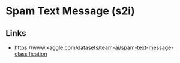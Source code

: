# Spam Text Message (s2i)

## Links

- https://www.kaggle.com/datasets/team-ai/spam-text-message-classification
